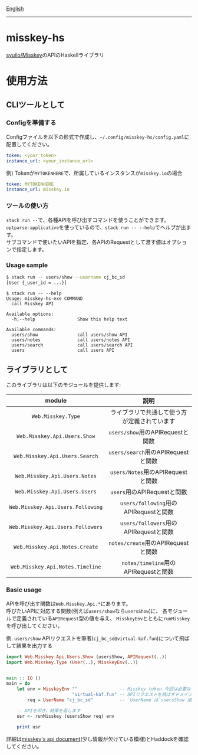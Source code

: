 [English](README.md)

---

# misskey-hs

[syuilo/Misskey](https://github.com/syuilo/misskey)のAPIのHaskellライブラリ

# 使用方法

## CLIツールとして

### Configを準備する

Configファイルを以下の形式で作成し、`~/.config/misskey-hs/config.yaml`に配置してください。

```yaml
token: <your_token>
instance_url: <your_instance_url>
```

例) Tokenが`MYTOKENHERE`で、所属しているインスタンスが`misskey.io`の場合

```yaml
token: MYTOKENHERE
instance_url: misskey.io
```



### ツールの使い方

`stack run --`で、各種APIを呼び出すコマンドを使うことができます。  
`optparse-applicative`を使っているので、`stack run -- --help`でヘルプが出ます。  
サブコマンドで使いたいAPIを指定、各APIのRequestとして渡す値はオプションで指定します。


### Usage sample

```sh
$ stack run -- users/show --username cj_bc_sd
[User {_user_id = ...}]
```

```
$ stack run -- --help
Usage: misskey-hs-exe COMMAND
  call Misskey API

Available options:
  -h,--help                Show this help text

Available commands:
  users/show               call users/show API
  users/notes              call users/notes API
  users/search             call users/search API
  users                    call users API
```

## ライブラリとして

このライブラリは以下のモジュールを提供します:

| module                                | 説明                                         |
|:-:|:-:|
| `Web.Misskey.Type`                | ライブラリで共通して使う方が定義されています |
| `Web.Misskey.Api.Users.Show`      | `users/show`用のAPIRequestと関数             |
| `Web.Misskey.Api.Users.Search`    | `users/search`用のAPIRequestと関数           |
| `Web.Misskey.Api.Users.Notes`     | `users/Notes`用のAPIRequestと関数            |
| `Web.Misskey.Api.Users.Users`     | `users`用のAPIRequestと関数                  |
| `Web.Misskey.Api.Users.Following` | `users/following`用のAPIRequestと関数        |
| `Web.Misskey.Api.Users.Followers` | `users/followers`用のAPIRequestと関数        |
| `Web.Misskey.Api.Notes.Create`    | `notes/create`用のAPIRequestと関数           |
| `Web.Misskey.Api.Notes.Timeline`  | `notes/timeline`用のAPIRequestと関数         |

### Basic usage

APIを呼び出す関数は`Web.Misskey.Api.*`にあります。  
呼びたいAPIに対応する関数(例えば`users/show`なら`usersShow`)に、
各モジュールで定義されている`APIRequest`型の値を与え、
`MisskeyEnv`とともに`runMisskey`を呼び出してください。


例. `users/show` APIリクエストを筆者(`cj_bc_sd@virtual-kaf.fun`)について飛ばして結果を出力する
```haskell
import Web.Misskey.Api.Users.Show (usersShow, APIRequest(..))
import Web.Misskey.Type (User(..), MisskeyEnv(..))


main :: IO ()
main = do
    let env = MisskeyEnv ""                -- Misskey token.今回は必要ないので空文字列にします。
                         "virtual-kaf.fun" -- APIリクエストを飛ばすドメイン
        req = UserName "cj_bc_sd"          -- `UserName`は`usersShow`用のAPIRequestの値コンストラクターです

    -- APIを叩き、結果を返します
    usr <- runMisskey (usersShow req) env

    print usr
```

詳細は[misskey's api document](https://misskey.io/api-doc)(少し情報が欠けている模様)とHaddockを確認してください。


